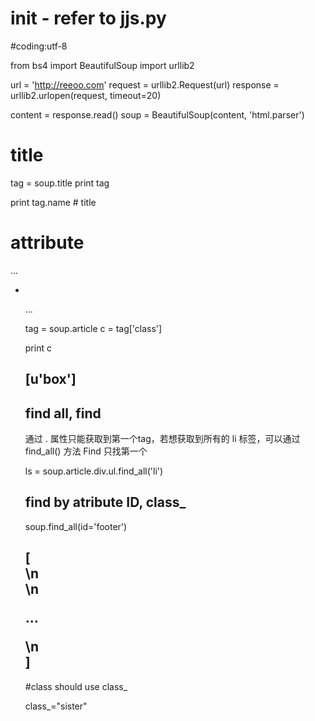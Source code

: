# init - refer to jjs.py

#coding:utf-8

from bs4 import BeautifulSoup
import urllib2

url = 'http://reeoo.com'
request = urllib2.Request(url)
response = urllib2.urlopen(request, timeout=20)

content = response.read()
soup = BeautifulSoup(content, 'html.parser')

# title
tag = soup.title
print tag
<title>Reeoo - web design inspiration and website gallery</title>
print tag.name
# title


# attribute
...
<article class="box">
    <div id="main">
    <ul id="list">
        <li id="sponsor"><div class="sponsor_tips"></div>
            <script async type="text/javascript" src="//cdn.carbonads.com/carbon.js?zoneid=1696&serve=CVYD42T&placement=reeoocom" id="_carbonads_js"></script>
        </li>
...

tag = soup.article
c = tag['class']

print c        
# [u'box']

# find all, find
通过 . 属性只能获取到第一个tag，若想获取到所有的 li 标签，可以通过 find_all() 方法
Find 只找第一个

ls = soup.article.div.ul.find_all('li')

# find by atribute ID, class_
soup.find_all(id='footer')
# [<footer id="footer">\n<div class="box">\n<p> ... </div>\n</footer>]

#class should use class_

 class_="sister"
 